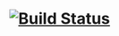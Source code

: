 # [![Build Status](https://dev.azure.com/mshakir125/ConferenceApp/_apis/build/status/ConferenceApp-Docker%20container-CI?branchName=master)](https://dev.azure.com/mshakir125/ConferenceApp/_build/latest?definitionId=2&branchName=master)
